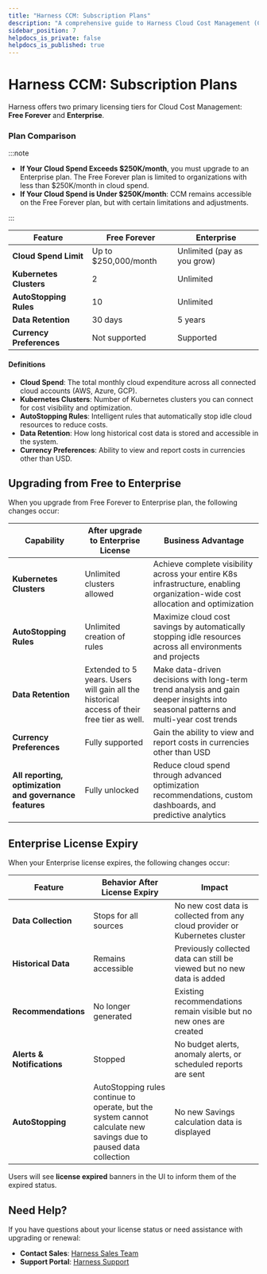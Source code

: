 ```yaml
---
title: "Harness CCM: Subscription Plans"
description: "A comprehensive guide to Harness Cloud Cost Management (CCM) licensing plans, feature limitations, and what happens when your license expires."
sidebar_position: 7
helpdocs_is_private: false
helpdocs_is_published: true
---
```


# Harness CCM: Subscription Plans


Harness offers two primary licensing tiers for Cloud Cost Management: **Free Forever** and **Enterprise**. 

### Plan Comparison

:::note
- **If Your Cloud Spend Exceeds $250K/month**, you must upgrade to an Enterprise plan. The Free Forever plan is limited to organizations with less than $250K/month in cloud spend.
- **If Your Cloud Spend is Under $250K/month**: CCM remains accessible on the Free Forever plan, but with certain limitations and adjustments. 

:::

| Feature | Free Forever | Enterprise |
|---------|-------------|------------|
| **Cloud Spend Limit** | Up to $250,000/month | Unlimited (pay as you grow) |
| **Kubernetes Clusters** | 2 | Unlimited |
| **AutoStopping Rules** | 10 | Unlimited |
| **Data Retention** | 30 days | 5 years |
| **Currency Preferences** | Not supported | Supported |

#### Definitions

- **Cloud Spend**: The total monthly cloud expenditure across all connected cloud accounts (AWS, Azure, GCP).
- **Kubernetes Clusters**: Number of Kubernetes clusters you can connect for cost visibility and optimization.
- **AutoStopping Rules**: Intelligent rules that automatically stop idle cloud resources to reduce costs.
- **Data Retention**: How long historical cost data is stored and accessible in the system.
- **Currency Preferences**: Ability to view and report costs in currencies other than USD.

## Upgrading from Free to Enterprise

When you upgrade from Free Forever to Enterprise plan, the following changes occur:

| Capability | After upgrade to Enterprise License | Business Advantage |
|---------|---------------------|--------|
| **Kubernetes Clusters** | Unlimited clusters allowed | Achieve complete visibility across your entire K8s infrastructure, enabling organization-wide cost allocation and optimization |
| **AutoStopping Rules** | Unlimited creation of rules | Maximize cloud cost savings by automatically stopping idle resources across all environments and projects |
| **Data Retention** | Extended to 5 years. Users will gain all the historical access of their free tier as well. | Make data-driven decisions with long-term trend analysis and gain deeper insights into seasonal patterns and multi-year cost trends |
| **Currency Preferences** | Fully supported | Gain the ability to view and report costs in currencies other than USD |
| **All reporting, optimization and governance features** | Fully unlocked | Reduce cloud spend through advanced optimization recommendations, custom dashboards, and predictive analytics |

## Enterprise License Expiry

When your Enterprise license expires, the following changes occur:

| Feature | Behavior After License Expiry | Impact |
|---------|------------------------------|--------|
| **Data Collection** | Stops for all sources | No new cost data is collected from any cloud provider or Kubernetes cluster |
| **Historical Data** | Remains accessible | Previously collected data can still be viewed but no new data is added |
| **Recommendations** | No longer generated | Existing recommendations remain visible but no new ones are created |
| **Alerts & Notifications** | Stopped | No budget alerts, anomaly alerts, or scheduled reports are sent |
| **AutoStopping** | AutoStopping rules continue to operate, but the system cannot calculate new savings due to paused data collection | No new Savings calculation data is displayed |

Users will see **license expired** banners in the UI to inform them of the expired status.

## Need Help?

If you have questions about your license status or need assistance with upgrading or renewal:

- **Contact Sales**: [Harness Sales Team](https://www.harness.io/company/contact-sales?utm_source=harness_io&utm_medium=cta&utm_campaign=platform&utm_content=pricing&utm_term=essentials)
- **Support Portal**: [Harness Support](https://support.harness.io)
